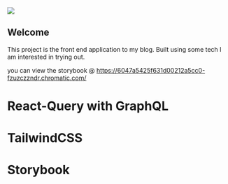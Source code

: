 <a href="https://codecov.io/gh/esharmony/personal-blog-nextjs">
  <img src="https://codecov.io/gh/esharmony/personal-blog-nextjs/branch/main/graph/badge.svg?token=8BgoTs1fL0"/>
</a>


## Welcome

This project is the front end application to my blog.
Built using some tech I am interested in trying out.

you can view the storybook @ https://6047a5425f631d00212a5cc0-fzuzczzndr.chromatic.com/

# React-Query with GraphQL
# TailwindCSS
# Storybook 



